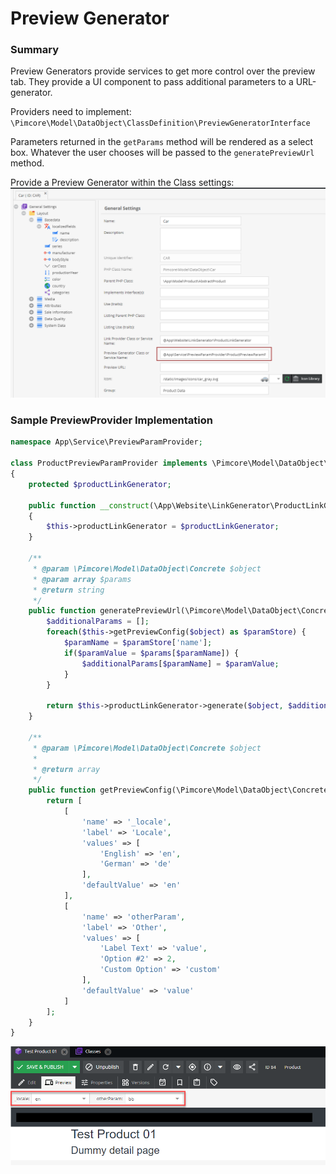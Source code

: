 # Preview Generator

### Summary
Preview Generators provide services to get more control over the preview tab. 
They provide a UI component to pass additional parameters to a URL-generator.

Providers need to implement: `\Pimcore\Model\DataObject\ClassDefinition\PreviewGeneratorInterface`

Parameters returned in the `getParams` method will be rendered as a select box. 
Whatever the user chooses will be passed to the `generatePreviewUrl` method.

Provide a Preview Generator within the Class settings:
![Preview Generator Setup](../../../img/preview_generator_1.png)


### Sample PreviewProvider Implementation
```php
namespace App\Service\PreviewParamProvider;

class ProductPreviewParamProvider implements \Pimcore\Model\DataObject\ClassDefinition\PreviewGeneratorInterface
{
    protected $productLinkGenerator;

    public function __construct(\App\Website\LinkGenerator\ProductLinkGenerator $productLinkGenerator)
    {
        $this->productLinkGenerator = $productLinkGenerator;
    }

    /**
     * @param \Pimcore\Model\DataObject\Concrete $object
     * @param array $params
     * @return string
     */
    public function generatePreviewUrl(\Pimcore\Model\DataObject\Concrete $object, array $params): string {
        $additionalParams = [];
        foreach($this->getPreviewConfig($object) as $paramStore) {
            $paramName = $paramStore['name'];
            if($paramValue = $params[$paramName]) {
                $additionalParams[$paramName] = $paramValue;
            }
        }

        return $this->productLinkGenerator->generate($object, $additionalParams);
    }

    /**
     * @param \Pimcore\Model\DataObject\Concrete $object
     * 
     * @return array
     */
    public function getPreviewConfig(\Pimcore\Model\DataObject\Concrete $object): array {
        return [
            [
                'name' => '_locale',
                'label' => 'Locale',
                'values' => [
                    'English' => 'en',
                    'German' => 'de'
                ],
                'defaultValue' => 'en'
            ],
            [
                'name' => 'otherParam',
                'label' => 'Other',
                'values' => [
                    'Label Text' => 'value',
                    'Option #2' => 2,
                    'Custom Option' => 'custom'
                ],
                'defaultValue' => 'value'
            ]
        ];
    }
}
```
![Preview Generator Example UI](../../../img/preview_generator_2.png)
